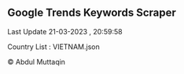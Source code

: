 

## Google Trends Keywords Scraper 
 
Last Update 21-03-2023 , 20:59:58

Country List :
VIETNAM.json



© Abdul Muttaqin 
